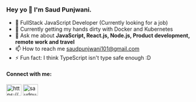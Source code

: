 ### Hey yo 👋 I'm Saud Punjwani.

<ul>
  <li>🔭 FullStack JavaScript Developer (Currently looking for a job)</li>
  <li>🌱 Currently getting my hands dirty with Docker and Kubernetes</li>
  <li>💬 Ask me about <strong>JavaScript, React.js, Node.js, Product development, remote work and travel</strong></li>
  <li>📫 How to reach me <a href="mailto:saudpunjwani101@gmail.com">saudpunjwani101@gmail.com</a></li>
  <li>⚡ Fun fact: I think TypeScript isn't type safe enough :D</li>
</ul>

#### Connect with me:

<p align="left" dir="auto">
<a href="https://www.linkedin.com/in/saud-punjwani/" rel="nofollow"><img align="center" src="https://raw.githubusercontent.com/rahuldkjain/github-profile-readme-generator/master/src/images/icons/Social/linked-in-alt.svg" alt="https://www.linkedin.com/in/saud-punjwani-/" height="30" width="40" style="max-width: 100%;"></a>
<a href="https://twitter.com/saudpunjwani101" rel="nofollow"><img align="center" src="https://raw.githubusercontent.com/rahuldkjain/github-profile-readme-generator/master/src/images/icons/Social/twitter.svg" alt="saudpunjwani101" height="30" width="40" style="max-width: 100%;"></a>


<!--
**saudpunjwani101/saudpunjwani101** is a ✨ _special_ ✨ repository because its `README.md` (this file) appears on your GitHub profile.

Here are some ideas to get you started:

- 🔭 I’m currently working on ...
- 🌱 I’m currently learning ...
- 👯 I’m looking to collaborate on ...
- 🤔 I’m looking for help with ...
- 💬 Ask me about ...
- 📫 How to reach me: ...
- 😄 Pronouns: ...
- ⚡ Fun fact: ...
-->
